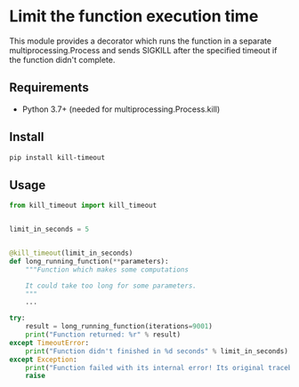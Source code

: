 Limit the function execution time
=================================

This module provides a decorator which runs the function in a separate
multiprocessing.Process and sends SIGKILL after the specified timeout if the
function didn't complete.

Requirements
------------

* Python 3.7+ (needed for multiprocessing.Process.kill)

Install
-------

```bash
pip install kill-timeout
```

Usage
-----

```python
from kill_timeout import kill_timeout


limit_in_seconds = 5


@kill_timeout(limit_in_seconds)
def long_running_function(**parameters):
    """Function which makes some computations

    It could take too long for some parameters.
    """
    ...

try:
    result = long_running_function(iterations=9001)
    print("Function returned: %r" % result)
except TimeoutError:
    print("Function didn't finished in %d seconds" % limit_in_seconds)
except Exception:
    print("Function failed with its internal error! Its original traceback:")
    raise
```
